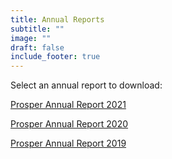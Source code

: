 ```yaml
---
title: Annual Reports
subtitle: ""
image: ""
draft: false
include_footer: true
---
```

Select an annual report to download:

<!-- Add a new one at the top here -->

<div class="report-card">
    <a href="/Prosper-Annual-Report-2021.pdf">
        <i class="report-icon fa fa-file-text fa-2x"></i>
        <p class="report-title">Prosper Annual Report 2021</p>
    </a>
</div>

<div class="report-card">
    <a href="/Prosper-Annual-Report-2020.pdf">
        <i class="report-icon fa fa-file-text fa-2x"></i>
        <p class="report-title">Prosper Annual Report 2020</p>
    </a>
</div>

<div class="report-card">
    <a href="/Prosper-Annual-Report-2019.pdf">
        <i class="report-icon fa fa-file-text fa-2x"></i>
        <p class="report-title">Prosper Annual Report 2019</p>
    </a>
</div>